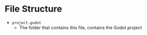# File Structure

- `project.godot`
  - The folder that contains this file, contains the Godot project